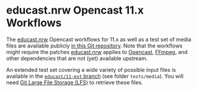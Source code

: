 # educast.nrw Opencast 11.x Workflows

The [educast.nrw](https://educast.nrw) Opencast workflows for 11.x as well as a test set of media files are available
publicly [in this Git repository](https://zivgitlab.uni-muenster.de/educast-nrw/opencast/workflows/-/tree/educast/11).
Note that the workflows might require the patches [educast.nrw](https://educast.nrw) applies to
[Opencast](https://zivgitlab.uni-muenster.de/educast-nrw/forks/opencast/-/tree/educast/11),
[FFmpeg](https://zivgitlab.uni-muenster.de/educast-nrw/forks/ffmpeg), and other dependencies that are not (yet)
available upstream.

An extended test set covering a wide variety of possible input files is available in the [`educast/11-ext`
branch](https://zivgitlab.uni-muenster.de/educast-nrw/opencast/workflows/-/tree/educast/11-ext) (see folder `tests/media`). You will need [Git Large
File Storage (LFS)](https://git-lfs.github.com/) to retrieve these files.
